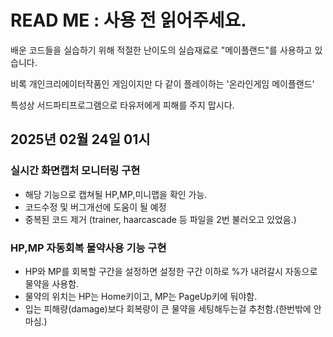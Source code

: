 # READ ME : 사용 전 읽어주세요.
배운 코드들을 실습하기 위해 적절한 난이도의 실습재료로 "메이플랜드"를 사용하고 있습니다.

비록 개인크리에이터작품인 게임이지만 다 같이 플레이하는 '온라인게임 메이플랜드'

특성상 서드파티프로그램으로 타유저에게 피해를 주지 맙시다.


## 2025년 02월 24일 01시
### 실시간 화면캡처 모니터링 구현
* 해당 기능으로 캡쳐될 HP,MP,미니맵을 확인 가능.
* 코드수정 및 버그개선에 도움이 될 예정
* 중복된 코드 제거 (trainer, haarcascade 등 파일을 2번 불러오고 있었음.)

### HP,MP 자동회복 물약사용 기능 구현
* HP와 MP를 회복할 구간을 설정하면 설정한 구간 이하로 %가 내려갈시 자동으로 물약을 사용함.
* 물약의 위치는 HP는 Home키이고, MP는 PageUp키에 둬야함.
* 입는 피해량(damage)보다 회복량이 큰 물약을 세팅해두는걸 추천함.(한번밖에 안 마심.)
